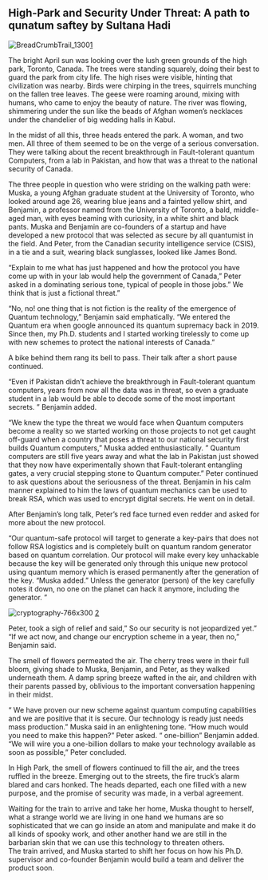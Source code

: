  ## High-Park and Security Under Threat: A path to qunatum saftey by Sultana Hadi

![BreadCrumbTrail_1300](https://user-images.githubusercontent.com/25537090/180493882-86dc8fc1-8346-43f3-b78a-919a986c83a5.jpg)[1](https://www.quantamagazine.org/quantum-secure-cryptography-crosses-red-line-20150908/) 

The bright April sun was looking over the lush green grounds of the high park, Toronto, Canada. The trees were standing squarely, doing their best to guard the park from city life. The high rises were visible, hinting that civilization was nearby. Birds were chirping in the trees, squirrels munching on the fallen tree leaves. The geese were roaming around, mixing with humans, who came to enjoy the beauty of nature. The river was flowing, shimmering under the sun like the beads of Afghan women’s necklaces under the chandelier of big wedding halls in Kabul. 

In the midst of all this, three heads entered the park. A woman, and two men. All three of them seemed to be on the verge of a serious conversation. They were talking about the recent breakthrough in Fault-tolerant quantum Computers, from a lab in Pakistan,  and how that was a threat to the national security of Canada.

The three people in question who were striding on the walking path were: Muska, a young Afghan graduate student at the University of Toronto, who looked around age 26, wearing blue jeans and a fainted yellow shirt, and Benjamin, a professor named from the University of Toronto, a bald, middle-aged man, with eyes beaming with curiosity, in a white shirt and black pants.  Muska and Benjamin are co-founders of a startup and have developed a new protocol that was selected as secure by all quantumist in the field.  And Peter, from the Canadian security intelligence service (CSIS), in a tie and a suit, wearing black sunglasses, looked like James Bond.

“Explain to me what has just happened and how the protocol you have come up with in your lab would help the government of Canada,” Peter asked in a dominating serious tone, typical of people in those jobs.” We think that is just a fictional threat.” 

“No, no! one thing that is not fiction is the reality of the emergence of Quantum technology,” Benjamin said emphatically.  “We entered the Quantum era when google announced its quantum supremacy back in 2019. Since then, my Ph.D. students and I started working tirelessly to come up with new schemes to protect the national interests of Canada.” 

A bike behind them rang its bell to pass. Their talk after a short pause continued. 

“Even if Pakistan didn’t achieve the breakthrough in Fault-tolerant quantum computers, years from now all the data was in threat, so even a graduate student in a lab would be able to decode some of the most important secrets. ” Benjamin added. 

“We knew the type the threat we would face when Quantum computers become a reality so we started working on those projects to not get caught off-guard when a country that poses a threat to our national security first builds Quantum computers,”  Muska added enthusiastically. ” Quantum computers are still five years away and what the lab in Pakistan just showed that they now have experimentally shown that  Fault-tolerant entangling gates, a very crucial stepping stone to Quantum computer.” 
Peter continued to ask questions about the seriousness of the threat.
Benjamin in his calm manner explained to him the laws of quantum mechanics can be used to break RSA, which was used to encrypt digital secrets.  He went on in detail. 

After Benjamin’s long talk, Peter’s red face turned even redder and asked for more about the new protocol. 

“Our quantum-safe protocol will target to generate a key-pairs that does not follow RSA logistics and is completely built on quantum random generator based on quantum correlation. Our protocol will make every key unhackable because the key will be generated only through this unique new protocol using quantum memory which is erased permanently after the generation of the key. “Muska added.” Unless the generator (person) of the key carefully notes it down, no one on the planet can hack it anymore, including the generator. ”


![cryptography-766x300](https://user-images.githubusercontent.com/25537090/180494648-35af5715-8af1-4dd2-a9ad-ee176a92c6b5.jpg) [2](https://securityboulevard.com/2020/09/adopting-quantum-cryptography-why-y2q-will-be-too-late/)

Peter, took a sigh of relief and said,” So our security is not jeopardized yet.”
“If we act now, and change our encryption scheme in a year, then no,” Benjamin said. 

The smell of flowers permeated the air. The cherry trees were in their full bloom, giving shade to Muska, Benjamin, and Peter, as they walked underneath them. A damp spring breeze wafted in the air, and children with their parents passed by,  oblivious to the important conversation happening in their midst. 

“ We have proven our new scheme against quantum computing capabilities and we are positive that it is secure. Our technology is ready just needs mass production.” Muska said in an enlightening tone. 
“How much would you need to make this happen?” Peter asked. 
“ one-billion”  Benjamin added. 
“We will wire you a one-billion dollars to make your technology available as soon as possible,” Peter concluded. 

In High Park, the smell of flowers continued to fill the air, and the trees ruffled in the breeze. Emerging out to the streets, the fire truck’s alarm blared and cars honked.
The heads departed, each one filled with a new purpose, and the promise of security was made, in a verbal agreement. 

Waiting for the train to arrive and take her home, Muska thought to herself, what a strange world we are living in one hand we humans are so sophisticated that we can go inside an atom and manipulate and make it do all kinds of spooky work, and other another hand we are still in the barbarian skin that we can use this technology to threaten others.  
The train arrived, and Muska started to shift her focus on how his Ph.D. supervisor and co-founder Benjamin would build a team and deliver the product soon.   
